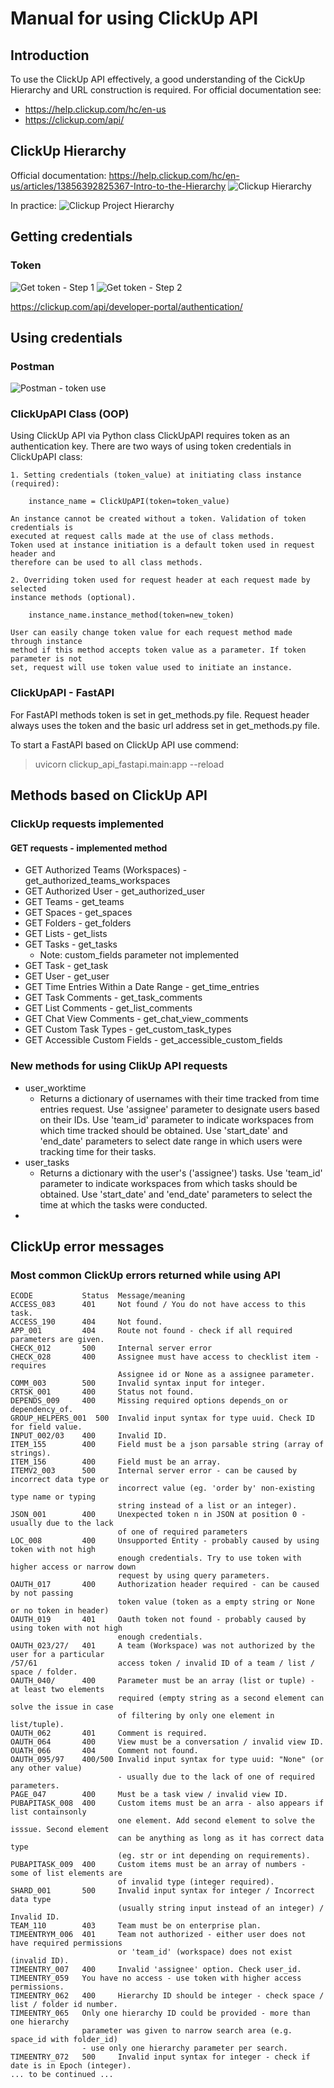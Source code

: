 # Manual for using ClickUp API

## Introduction
To use the ClickUp API effectively, a good understanding of the CickUp Hierarchy and
URL construction is required.
For official documentation see:
- https://help.clickup.com/hc/en-us
- https://clickup.com/api/


## ClickUp Hierarchy

Official documentation:
https://help.clickup.com/hc/en-us/articles/13856392825367-Intro-to-the-Hierarchy
![Clickup Hierarchy](clickup_api_screenshots/hierarchy.png)

In practice:
![Clickup Project Hierarchy](clickup_api_screenshots/project_hierarchy.png)

## Getting credentials
### Token

![Get token - Step 1](clickup_api_screenshots/token_step_1.png)
![Get token - Step 2](clickup_api_screenshots/token_step_2.png)

https://clickup.com/api/developer-portal/authentication/


## Using credentials
### Postman

![Postman - token use](clickup_api_screenshots/token_postman.png)

### ClickUpAPI Class (OOP)

Using ClickUp API via Python class ClickUpAPI requires token as an authentication key.
There are two ways of using token credentials in ClickUpAPI class:

    1. Setting credentials (token_value) at initiating class instance (required):

        instance_name = ClickUpAPI(token=token_value)

    An instance cannot be created without a token. Validation of token credentials is
    executed at request calls made at the use of class methods.
    Token used at instance initiation is a default token used in request header and
    therefore can be used to all class methods.

    2. Overriding token used for request header at each request made by selected
    instance methods (optional).

        instance_name.instance_method(token=new_token)

    User can easily change token value for each request method made through instance
    method if this method accepts token value as a parameter. If token parameter is not
    set, request will use token value used to initiate an instance.

### ClickUpAPI - FastAPI

For FastAPI methods token is set in get_methods.py file. Request header always uses the token
and the basic url address set in get_methods.py file.

To start a FastAPI based on ClickUp API use commend:
> uvicorn clickup_api_fastapi.main:app --reload

## Methods based on ClickUp API

### ClickUp requests implemented
#### GET requests - implemented method
- GET Authorized Teams (Workspaces)     - get_authorized_teams_workspaces
- GET Authorized User                   - get_authorized_user
- GET Teams                             - get_teams
- GET Spaces                            - get_spaces
- GET Folders                           - get_folders
- GET Lists                             - get_lists
- GET Tasks                             - get_tasks
    - Note: custom_fields parameter not implemented
- GET Task                              - get_task
- GET User                              - get_user
- GET Time Entries Within a Date Range  - get_time_entries
- GET Task Comments                     - get_task_comments
- GET List Comments                     - get_list_comments
- GET Chat View Comments                - get_chat_view_comments
- GET Custom Task Types                 - get_custom_task_types
- GET Accessible Custom Fields          - get_accessible_custom_fields

### New methods for using ClikUp API requests
- user_worktime
    - Returns a dictionary of usernames with their time tracked from time entries request.
    Use 'assignee' parameter to designate users based on their IDs.
    Use 'team_id' parameter to indicate workspaces from which time tracked should be obtained.
    Use 'start_date' and 'end_date' parameters to select date range in which users
    were tracking time for their tasks.
- user_tasks
    - Returns a dictionary with the user's ('assignee') tasks.
    Use 'team_id' parameter to indicate workspaces from which tasks should be obtained.
    Use 'start_date' and 'end_date' parameters to select the time at which the tasks
    were conducted.
-


## ClickUp error messages
### Most common ClickUp errors returned while using API

    ECODE           Status  Message/meaning
    ACCESS_083      401     Not found / You do not have access to this task.
    ACCESS_190      404     Not found.
    APP_001         404     Route not found - check if all required parameters are given.
    CHECK_012       500     Internal server error
    CHECK_028       400     Assignee must have access to checklist item - requires
                            Assignee id or None as a assignee parameter.
    COMM_003        500     Invalid syntax input for integer.
    CRTSK_001       400     Status not found.
    DEPENDS_009     400     Missing required options depends_on or dependency_of.
    GROUP_HELPERS_001  500  Invalid input syntax for type uuid. Check ID for field value.
    INPUT_002/03    400     Invalid ID.
    ITEM_155        400     Field must be a json parsable string (array of strings).
    ITEM_156        400     Field must be an array.
    ITEMV2_003      500     Internal server error - can be caused by incorrect data type or
                            incorrect value (eg. 'order by' non-existing type name or typing
                            string instead of a list or an integer).
    JSON_001        400     Unexpected token n in JSON at position 0 - usually due to the lack
                            of one of required parameters
    LOC_008         400     Unsupported Entity - probably caused by using token with not high
                            enough credentials. Try to use token with higher access or narrow down
                            request by using query parameters.
    OAUTH_017       400     Authorization header required - can be caused by not passing
                            token value (token as a empty string or None or no token in header)
    OAUTH_019       401     Oauth token not found - probably caused by using token with not high
                            enough credentials.
    OAUTH_023/27/   401     A team (Workspace) was not authorized by the user for a particular
    /57/61                  access token / invalid ID of a team / list / space / folder.
    OAUTH_040/      400     Parameter must be an array (list or tuple) - at least two elements
                            required (empty string as a second element can solve the issue in case
                            of filtering by only one element in list/tuple).
    OAUTH_062       401     Comment is required.
    OAUTH_064       400     View must be a conversation / invalid view ID.
    OUATH_066       404     Comment not found.
    OAUTH_095/97    400/500 Invalid input syntax for type uuid: "None" (or any other value)
                            - usually due to the lack of one of required parameters.
    PAGE_047        400     Must be a task view / invalid view ID.
    PUBAPITASK_008  400     Custom items must be an arra - also appears if list containsonly
                            one element. Add second element to solve the isssue. Second element
                            can be anything as long as it has correct data type
                            (eg. str or int depending on requirements).
    PUBAPITASK_009  400     Custom items must be an array of numbers - some of list elements are
                            of invalid type (integer required).
    SHARD_001       500     Invalid input syntax for integer / Incorrect data type
                            (usually string input instead of an integer) / Invalid ID.
    TEAM_110        403     Team must be on enterprise plan.
    TIMEENTRYM_006  401     Team not authorized - either user does not have required permissions
                            or 'team_id' (workspace) does not exist (invalid ID).
    TIMEENTRY_007   400     Invalid 'assignee' option. Check user_id.
    TIMEENTRY_059   You have no access - use token with higher access permissions.
    TIMEENTRY_062   400     Hierarchy ID should be integer - check space / list / folder id number.
    TIMEENTRY_065   Only one hierarchy ID could be provided - more than one hierarchy
                    parameter was given to narrow search area (e.g. space_id with folder_id)
                    - use only one hierarchy parameter per search.
    TIMEENTRY_072   500     Invalid input syntax for integer - check if date is in Epoch (integer).
    ... to be continued ...
